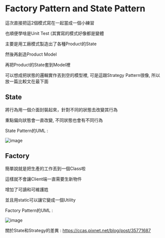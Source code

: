 Factory Pattern and State Pattern
=====

這次直接把這2個模式寫在一起當成一個小練習

也順便學啥是Unit Test (其實寫的模式好像都是變體

主要是用工廠模式製造出了各種Product的State

然後再創造Product Model

再把Product的State套到Model裡

可以想成把狀態的邏輯實作丟到空的模型裡, 可是這跟Strategy Pattern很像, 所以放一篇比較文在最下面

## State

將行為用一個介面封裝起來，針對不同的狀態去改變其行為

重點偏向狀態會一直改變, 不同狀態也會有不同行為

State Pattern的UML : 

![image](https://www.dofactory.com/img/diagrams/net/state.gif)

## Factory

簡單說就是把生產的工作丟到一個Class啦

這樣就不會讓Client端一直需要生新物件

增加了可讀和可維護姓

並且用static可以讓它變成一個Utility

Factory Pattern的UML : 

![image](https://www.dofactory.com/img/diagrams/net/factory.gif)

關於State和Strategy的差異 : https://ccas.pixnet.net/blog/post/35771687
